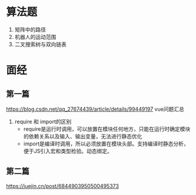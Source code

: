 # 算法题
1. 矩阵中的路径
2. 机器人的运动范围
3. 二叉搜索树与双向链表
# 面经
## 第一篇
https://blog.csdn.net/qq_27674439/article/details/99449197 vue问题汇总
1. require 和 import的区别
    - require是运行时调用，可以放置在模块任何地方，只能在运行时确定模块的依赖关系以及输入、输出变量，无法进行静态优化
    - import是编译时调用，所以必须放置在模块头部。支持编译时静态分析，便于JS引入宏和类型检验。动态绑定。

## 第二篇
https://juejin.cn/post/6844903950500495373